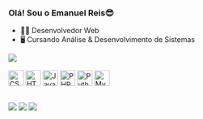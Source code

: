### Olá! Sou o Emanuel Reis😎

- 👨‍💻 Desenvolvedor Web
- 🖥 Cursando Análise & Desenvolvimento de Sistemas

<div>
  <a href="https://github.com/Emanuel-Reis17" target="_blank">
    <img src="https://github-readme-stats.vercel.app/api/top-langs/?username=Emanuel-Reis17&theme=dark"/>
  </a>
</div> 
<br>
<div style="display: inline-block;">
  <img width="30px" src="https://cdn.jsdelivr.net/gh/devicons/devicon@latest/icons/html5/html5-original.svg" alt="CSS icon"/>
  <img width="30px" src="https://cdn.jsdelivr.net/gh/devicons/devicon@latest/icons/css3/css3-original.svg" alt="HTML5 icon"/>
  <img width="30px" src="https://cdn.jsdelivr.net/gh/devicons/devicon@latest/icons/javascript/javascript-original.svg" alt="Javascript icon"/>
  <img width="30px" src="https://cdn.jsdelivr.net/gh/devicons/devicon@latest/icons/php/php-original.svg" alt="PHP icon"/>
  <img width="30px" src="https://cdn.jsdelivr.net/gh/devicons/devicon@latest/icons/python/python-original.svg" alt="Python icon"/>
  <img width="30px" src="https://cdn.jsdelivr.net/gh/devicons/devicon@latest/icons/mysql/mysql-original.svg" alt="MySQL icon"/>      
</div>

## 

<div>
  <a href="mailto:emanuelemreis@gmail.com" target="_blank"><img src="https://img.shields.io/badge/Gmail-D14836?style=for-the-badge&logo=gmail&logoColor=white" /></a>
  <a href="https://github/Emanuel-Reis17" target="_blank"><img src="https://img.shields.io/badge/GitHub-100000?style=for-the-badge&logo=github&logoColor=white" /></a>
  <a href="https://www.linkedin.com/in/emanuel-reis-377a09215" target="_blank"><img src="https://img.shields.io/badge/LinkedIn-0077B5?style=for-the-badge&logo=linkedin&logoColor=white" /></a>
</div>
